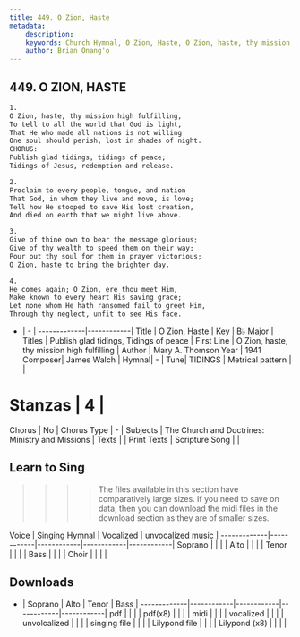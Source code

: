 ```yaml
---
title: 449. O Zion, Haste
metadata:
    description: 
    keywords: Church Hymnal, O Zion, Haste, O Zion, haste, thy mission high fulfilling, Publish glad tidings, Tidings of peace
    author: Brian Onang'o
---
```



## 449. O ZION, HASTE

```txt
1.
O Zion, haste, thy mission high fulfilling, 
To tell to all the world that God is light, 
That He who made all nations is not willing 
One soul should perish, lost in shades of night. 
CHORUS:
Publish glad tidings, tidings of peace;
Tidings of Jesus, redemption and release. 

2.
Proclaim to every people, tongue, and nation 
That God, in whom they live and move, is love; 
Tell how He stooped to save His lost creation, 
And died on earth that we might live above. 

3.
Give of thine own to bear the message glorious; 
Give of thy wealth to speed them on their way; 
Pour out thy soul for them in prayer victorious; 
O Zion, haste to bring the brighter day. 

4.
He comes again; O Zion, ere thou meet Him,
Make known to every heart His saving grace;
Let none whom He hath ransomed fail to greet Him,
Through thy neglect, unfit to see His face.
```

- |   -  |
-------------|------------|
Title | O Zion, Haste |
Key | B♭ Major |
Titles | Publish glad tidings, Tidings of peace |
First Line | O Zion, haste, thy mission high fulfilling |
Author | Mary A. Thomson
Year | 1941
Composer| James Walch |
Hymnal|  - |
Tune| TIDINGS |
Metrical pattern | |
# Stanzas | 4 |
Chorus | No |
Chorus Type | - |
Subjects | The Church and Doctrines: Ministry and Missions |
Texts |  |
Print Texts | 
Scripture Song |  |
  
## Learn to Sing

>>>> The files available in this section have comparatively large sizes. If you need to save on data, then you can download the midi files in the download section as they are of smaller sizes.

Voice |  Singing Hymnal | Vocalized | unvocalized music |
-------------|------------|------------|------------|------------|
Soprano | | | |
Alto | | | |
Tenor | | | |
Bass | | | |
Choir | | | |

## Downloads

- |  Soprano | Alto | Tenor | Bass |
-------------|------------|------------|------------|------------|
pdf | | | |
pdf(x8) | | | |
midi | | | |
vocalized | | | |
unvolcalized | | | |
singing file | | | |
Lilypond file | | | |
Lilypond (x8) | | | |
  
